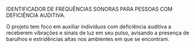 IDENTIFICADOR DE FREQUÊNCIAS SONORAS PARA PESSOAS COM DEFICIÊNCIA AUDITIVA.

O projeto tem foco em auxiliar indivíduos com deficiência auditiva a receberem vibrações e sinais de luz em seu pulso, avisando a presença de barulhos e estridências altas nos ambientes em que se encontram. 

